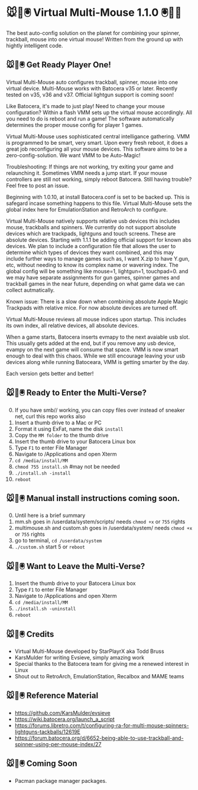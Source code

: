 # 🐭👾🖲️ Virtual Multi-Mouse 1.1.0 🖲️👾🐭

The best auto-config solution on the planet for combining your spinner, trackball, mouse into one virtual mouse! Written from the ground up with hightly intelligent code.

## 🐭👾🖲️ Get Ready Player One!

Virtual Multi-Mouse auto configures trackball, spinner, mouse into one virtual device. Multi-Mouse works with Batocera v35 or later. Recently tested on v35, v36 and v37. Official lightgun support is coming soon!

Like Batocera, it's made to just play! Need to change your mouse configuration? Within a flash VMM sets up the virtual mouse accordingly. All you need to do is reboot and run a game! The software automatically determines the proper mouse config for player 1 games.

Virtual Multi-Mouse uses sophisticated central intelligance gathering. VMM is programmed to be smart, very smart. Upon every fresh reboot, it does a great job reconfiguring all your mouse devices. This software aims to be a zero-config-solution. We want VMM to be Auto-Magic!

Troubleshooting: If things are not working, try exiting your game and relaunching it. Sometimes VMM needs a jump start. If your mouse controllers are still not working, simply reboot Batocera. Still having trouble? Feel free to post an issue.

Beginning with 1.0.10, at install Batocera.conf is set to be backed up. This is safegard incase something happens to this file. Virtual Multi-Mouse sets the global index here for EmulationStation and RetroArch to configure.

Virtual Multi-Mouse natively supports relative usb devices this includes mouse, trackballs and spinners. We currently do not support absolute devices which are trackpads, lightguns and touch screens. These are absolute devices. Starting with 1.1.1 be adding official support for known abs devices. We plan to include a configuration file that allows the user to determine which types of devices they want combined, and this may include further ways to manage games such as, I want X.zip to have Y.gun, etc, without needing to know its complex name or wavering index. The global config will be something like mouse=1, lightgun=1, touchpad=0. and we may have separate assignments for gun games, spinner games and trackball games in the near future, depending on what game data we can collect autmatically.

Known issue: There is a slow down when combining absolute Apple Magic Trackpads with relative mice. For now absolute devices are turned off.

Virtual Multi-Mouse reviews all mouse indices upon startup. This includes its own index, all relative devices, all absolute devices.

When a game starts, Batocera inserts evmapy to the next avaiable usb slot. This usually gets added at the end, but if you remove any usb device, evampy on the next game will consume that space. VMM is now smart enough to deal with this chaos. While we still encourage leaving your usb devices along while running Batoceara, VMM is getting smarter by the day.

Each version gets better and better!

## 🐭👾🖲️ Ready to Enter the Multi-Verse?

0.  If you have smb// working, you can copy files over instead of sneaker net, curl this repo works also
1.  Insert a thumb drive to a Mac or PC 
2.  Format it using ExFat, name the disk `install`
3.  Copy the `MM folder` to the thumb drive
4.  Insert the thumb drive to your Batocera Linux box
5.  Type `F1` to enter File Manager
6.  Navigate to /Applications and open Xterm
7.  `cd /media/install/MM`
8.  `chmod 755 install.sh` #may not be needed
9.  `./install.sh -install`
10.  `reboot`

## 🐭👾🖲️ Manual install instructions coming soon.
0. Until here is a brief summary
1. mm.sh goes in /userdata/system/scripts/ needs `chmod +x` or `755` rights
2. multimouse.sh and custom.sh goes in /userdata/system/ needs `chmod +x` or `755` rights
3. go to terminal, `cd /userdata/system`
4. `./custom.sh` start
5  or `reboot`

## 🐭👾🖲️ Want to Leave the Multi-Verse?

1.  Insert the thumb drive to your Batocera Linux box
2.  Type `F1` to enter File Manager
3.  Navigate to /Applications and open Xterm
4.  `cd /media/install/MM`
5.  `./install.sh -uninstall`
6.  `reboot`

## 🐭👾🖲️ Credits
* Virtual Multi-Mouse developed by StarPlayrX aka Todd Bruss
* KarsMulder for writing Evsieve, simply amazing work
* Special thanks to the Batocera team for giving me a renewed interest in Linux
* Shout out to RetroArch, EmulationStation, Recalbox and MAME teams

## 🐭👾🖲️ Reference Material

* https://github.com/KarsMulder/evsieve
* https://wiki.batocera.org/launch_a_script
* https://forums.libretro.com/t/configuring-ra-for-multi-mouse-spinners-lightguns-tackballs/12619E
* https://forum.batocera.org/d/6652-being-able-to-use-trackball-and-spinner-using-per-mouse-index/27

## 🐭👾🖲️ Coming Soon
* Pacman package manager packages.

